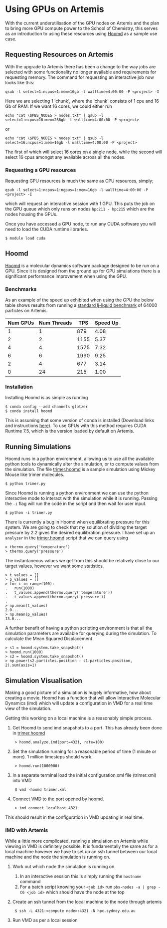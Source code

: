 Using GPUs on Artemis
=====================

With the current underutilisation of the GPU nodes on Artemis and the plan to bring more GPU compute power to the School of Chemistry, this serves as an introduction to using these resources using [Hoomd](http://glotzerlab.engin.umich.edu/hoomd-blue/index.html) as a sample use case.


Requesting Resources on Artemis
-------------------------------

With the upgrade to Artemis there has been a change to the way jobs are selected with some functionality no longer available and requirements for requesting memory. The command for requesting an interactive job now looks like this:

    qsub -l select=1:ncpus=1:mem=16gb -l walltime=4:00:00 -P <project> -I

Here we are selecting 1 'chunk', where the 'chunk' consists of 1 cpu and 16 Gb of RAM. If we want 16 cores, we could either run 

    echo "cat \$PBS_NODES > nodes.txt" | qsub -l select=1:ncpus=16:mem=256gb -l walltime=4:00:00 -P <project>

or 

    echo "cat \$PBS_NODES > nodes.txt" | qsub -l select=16:ncpus=1:mem=16gb -l walltime=4:00:00 -P <project>

The first of which will select 16 cores on a single node, while the second will select 16 cpus amongst any available across all the nodes.

### Requesting a GPU resources

Requesting GPU resources is much the same as CPU resources, simply;

    qsub -l select=1:ncpus=1:ngpus=1:mem=16gb -l walltime=4:00:00 -P <project> -I

which will request an interactive session with 1 GPU. This puts the job on the GPU queue which only runs on nodes `hpc211 - hpc215` which are the nodes housing the GPUs.

Once you have accessed a GPU node, to run any CUDA software you will need to load the CUDA runtime libraries.

    $ module load cuda

Hoomd
-----

[Hoomd](http://glotzerlab.engin.umich.edu/hoomd-blue/index.html) is a molecular dynamics software package designed to be run on a GPU. Since it is designed from the ground up for GPU simulations there is a significant performance improvement when using the GPU.

### Benchmarks

As an example of the speed up exhibited when using the GPU the below table shows results from running a [standard lj-liquid benchmark](http://nbviewer.jupyter.org/github/joaander/hoomd-benchmarks/blob/master/lj-liquid.ipynb) of 64000 particles on Artemis.

| Num GPUs  | Num Threads | TPS  | Speed Up |
| --------- | ----------  | ---- | -------  |
| 1         | 1           | 879  | 4.08     |
| 2         | 2           | 1155 | 5.37     |
| 4         | 4           | 1575 | 7.32     |
| 6         | 6           | 1990 | 9.25     |
| 2         | 4           | 677  | 3.14     |
| 0         | 24          | 215  | 1.00     |


### Installation

Installing Hoomd is as simple as running

    $ conda config --add channels glotzer
    $ conda install hoomd

This is assuming that some version of conda is installed (Download links and instructions [here](http://conda.pydata.org/miniconda.html)). To use GPUs with this method requires CUDA Runtime 7.5, which is the version loaded by default on Artemis.


Running Simulations
-------------------

Hoomd runs in a python environment, allowing us to use all the available python tools to dynamically alter the simulation, or to compute values from the simulation. The file [trimer.hoomd](trimer.hoomd) is a sample simulation using Mickey Mouse like trimer molecules.

    $ python trimer.py

Since Hoomd is running a python environment we can use the python interactive mode to interact with the simulation while it is running. Passing the `-i` flag will run the code in the script and then wait for user input.

    $ python -i trimer.py

There is currently a bug in Hoomd when equilibrating pressure for this system. We are going to check that my solution of dividing the target pressure by 2.2 gives the desired equilibration pressure. I have set up an `analyzer` in the [trimer.hoomd](trimer.hoomd) script that we can query using

    > thermo.query('temperature')
    > thermo.query('pressure')

The instantaneous values we get from this should be relatively close to our target values, however we want some statistics.

    > t_values = []
    > p_values = []
    > for i in range(100):
    .   run(1000)
    .   t_values.append(thermo.query('temperature'))
    .   t_values.append(thermo.query('pressure'))
    .
    > np.mean(t_values)
    2.0...
    > np.mean(p_values)
    13.6...

A further benefit of having a python scripting environment is that all the simulation parameters are available for querying during the simulation. To calculate the Mean Squared Displacement

    > s1 = hoomd.system.take_snapshot()
    > hoomd.run(1000)
    > s2 = hoomd.system.take_snapshot()
    > np.power(s2.particles.position - s1.particles.position, 2).sum(axis=1)

Simulation Visualisation
------------------------

Making a good picture of a simulation is hugely informative, how about creating a movie. Hoomd has a function that will allow Interactive Molecular Dynamics (imd) which will update a configuration in VMD for a real time view of the simulation.

Getting this working on a local machine is a reasonably simple process. 

1. Get Hoomd to send imd snapshots to a port. This has already been done in [trimer.hoomd](trimer.hoomd)

        > hoomd.analyze.imd(port=4321, rate=100)

2. Set the simulation running for a reasonable period of time (1 minute or more). 1 million timesteps should work.

        > hoomd.run(1000000)

3. In a separate terminal load the initial configuration xml file (trimer.xml) into VMD

        $ vmd -hoomd trimer.xml

4. Connect VMD to the port opened by hoomd.

        > imd connect localhost 4321

This should result in the configuration in VMD updating in real time.


### IMD with Artemis

While a little more complicated, running a simulation on Artemis while viewing in VMD is definitely possible. It is fundamentally the same as for a local machine however we have to set up an ssh tunnel between our local machine and the node the simulation is running on.

1. Work out which node the simulation is running on.
    1. In an interactive session this is simply running the `hostname` command
    2. For a batch script knowing your `<job id>` run `pbs-nodes -a | grep -C6 <job id>` which should have the node at the top
2. Create an ssh tunnel from the local machine to the node through artemis

        $ ssh -L 4321:<compute node>:4321 -N hpc.sydney.edu.au

3. Run VMD as per a local session

